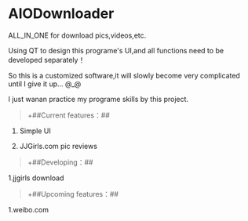 # AIODownloader

ALL_IN_ONE for download pics,videos,etc.

Using QT to design this programe's UI,and all functions need to be developed separately！

So this is a customized software,it will slowly become very complicated until I give it up... @_@

I just wanan practice my programe skills by this project.

>+##Current features：##

1. Simple UI

2. JJGirls.com pic reviews

>+##Developing：##

1.jjgirls download

>+##Upcoming features：##

1.weibo.com
